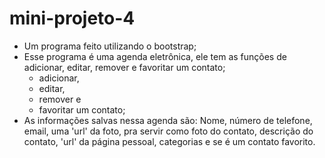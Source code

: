 # mini-projeto-4
- Um programa feito utilizando o bootstrap;
- Esse programa é uma agenda eletrônica, ele tem as funções de adicionar, editar, remover e favoritar um contato;
  - adicionar,
  - editar,
  - remover e
  - favoritar um contato;
- As informações salvas nessa agenda são: Nome, número de telefone, email, uma 'url' da foto, pra servir como foto do contato, descrição do contato, 'url' da página pessoal, categorias e se é um contato favorito.
